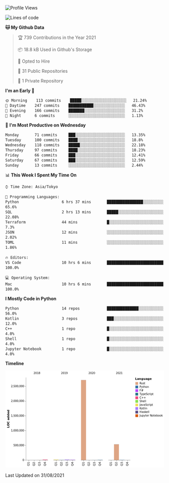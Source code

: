 <!--START_SECTION:waka-->
![Profile Views](http://img.shields.io/badge/Profile%20Views-0-blue)

![Lines of code](https://img.shields.io/badge/From%20Hello%20World%20I%27ve%20Written-3.3%20million%20lines%20of%20code-blue)

**🐱 My Github Data** 

> 🏆 739 Contributions in the Year 2021
 > 
> 📦 18.8 kB Used in Github's Storage 
 > 
> 💼 Opted to Hire
 > 
> 📜 31 Public Repositories 
 > 
> 🔑 1 Private Repository 
 > 
**I'm an Early 🐤** 

```text
🌞 Morning    113 commits    █████░░░░░░░░░░░░░░░░░░░░   21.24% 
🌆 Daytime    247 commits    ███████████░░░░░░░░░░░░░░   46.43% 
🌃 Evening    166 commits    ███████░░░░░░░░░░░░░░░░░░   31.2% 
🌙 Night      6 commits      ░░░░░░░░░░░░░░░░░░░░░░░░░   1.13%

```
📅 **I'm Most Productive on Wednesday** 

```text
Monday       71 commits     ███░░░░░░░░░░░░░░░░░░░░░░   13.35% 
Tuesday      100 commits    ████░░░░░░░░░░░░░░░░░░░░░   18.8% 
Wednesday    118 commits    █████░░░░░░░░░░░░░░░░░░░░   22.18% 
Thursday     97 commits     ████░░░░░░░░░░░░░░░░░░░░░   18.23% 
Friday       66 commits     ███░░░░░░░░░░░░░░░░░░░░░░   12.41% 
Saturday     67 commits     ███░░░░░░░░░░░░░░░░░░░░░░   12.59% 
Sunday       13 commits     ░░░░░░░░░░░░░░░░░░░░░░░░░   2.44%

```


📊 **This Week I Spent My Time On** 

```text
⌚︎ Time Zone: Asia/Tokyo

💬 Programming Languages: 
Python                   6 hrs 37 mins       ████████████████░░░░░░░░░   65.6% 
SQL                      2 hrs 13 mins       █████░░░░░░░░░░░░░░░░░░░░   22.08% 
Terraform                44 mins             █░░░░░░░░░░░░░░░░░░░░░░░░   7.3% 
JSON                     12 mins             ░░░░░░░░░░░░░░░░░░░░░░░░░   2.02% 
TOML                     11 mins             ░░░░░░░░░░░░░░░░░░░░░░░░░   1.86%

🔥 Editors: 
VS Code                  10 hrs 6 mins       █████████████████████████   100.0%

💻 Operating System: 
Mac                      10 hrs 6 mins       █████████████████████████   100.0%

```

**I Mostly Code in Python** 

```text
Python                   14 repos            ██████████████░░░░░░░░░░░   56.0% 
Kotlin                   3 repos             ███░░░░░░░░░░░░░░░░░░░░░░   12.0% 
C++                      1 repo              █░░░░░░░░░░░░░░░░░░░░░░░░   4.0% 
Shell                    1 repo              █░░░░░░░░░░░░░░░░░░░░░░░░   4.0% 
Jupyter Notebook         1 repo              █░░░░░░░░░░░░░░░░░░░░░░░░   4.0%

```


**Timeline**

![Chart not found](https://raw.githubusercontent.com/kitagawa-hr/kitagawa-hr/main/charts/bar_graph.png) 


 Last Updated on 31/08/2021
<!--END_SECTION:waka-->
